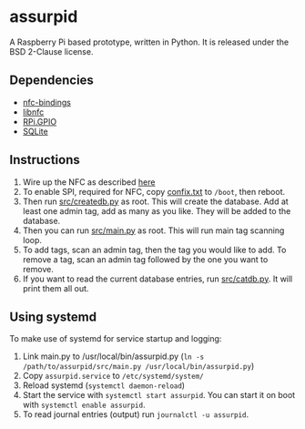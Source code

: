 # assurpid
A Raspberry Pi based prototype, written in Python. It is released under the BSD 2-Clause license.

## Dependencies
* [nfc-bindings](https://github.com/xantares/nfc-bindings)
* [libnfc](http://nfc-tools.org/index.php?title=Libnfc)
* [RPi.GPIO](http://sourceforge.net/projects/raspberry-gpio-python)
* [SQLite](https://www.sqlite.org)

## Instructions
1. Wire up the NFC as described [here](https://www.adrive.com/public/Tw4su6/NFC_PN532.pdf)
1. To enable SPI, required for NFC, copy [confix.txt](config.txt) to `/boot`, then reboot.
1. Then run [src/createdb.py](src/createdb.py) as root. This will create the database. Add at least one admin tag, add as many as you like. They will be added to the database.
1. Then you can run [src/main.py](src/main.py) as root. This will run main tag scanning loop.
1. To add tags, scan an admin tag, then the tag you would like to add. To remove a tag, scan an admin tag followed by the one you want to remove.
1. If you want to read the current database entries, run [src/catdb.py](src/catdb.py). It will print them all out.

## Using systemd
To make use of systemd for service startup and logging:
1. Link main.py to /usr/local/bin/assurpid.py (`ln -s /path/to/assurpid/src/main.py /usr/local/bin/assurpid.py`)
1. Copy `assurpid.service` to `/etc/systemd/system/`
1. Reload systemd (`systemctl daemon-reload`)
1. Start the service with `systemctl start assurpid`. You can start it on boot with `systemctl enable assurpid`.
1. To read journal entries (output) run `journalctl -u assurpid`.
